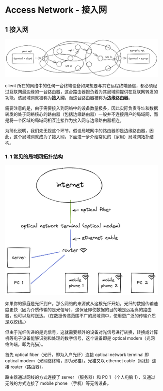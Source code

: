 # Access Network - 接入网

## 1 接入网

![202206231118send-request-3x](Access%20Network%20-%20%E6%8E%A5%E5%85%A5%E7%BD%91.assets/202206231118send-request-3x.png)

client 所在的网络中的任何一台终端设备如果想要与其它远程终端通信，都必须经过互联网最边缘的一台路由器，这台路由器担负着为其局域网提供在互联网转发的功能，该局域网就被称为**接入网**，而这台路由器被称为**边缘路由器**。

需要注意的是，由于需要接入到网络中的设备数量极多，因此实际负责寻址和数据转发的处于网络核心的路由器（包括边缘路由器）一般并不连接用户的局域网，而是将一个区域的局域网相互连接作为接入网与边缘路由器相连。

为简化说明，我们先无视这个环节。假设局域网中的路由器即是边缘路由器，因此，这个局域网就成为了接入网，下面进一步介绍常见的（家用）局域网拓扑结构。

### 1. 1 常见的局域网拓扑结构

![home-network-structure-3x.excalidraw](Access%20Network%20-%20%E6%8E%A5%E5%85%A5%E7%BD%91.assets/home-network-structure-3x.excalidraw.png)

如果你的家庭是光纤到户，那么网络的来源就从这根光纤开始。光纤的数据传输速度更快（因为介质传输的是光信号），这保证即使数据的目的地是远距离的路由器，也可以及时送达。（在数据传递范围不广的局域网中，使用更广泛的传输介质是双绞线。）

但由于光纤传递的是光信号，这就需要额外的设备对光信号进行转换，转换成计算机等电子设备能够识别和处理的数字信号，这个设备即是 optical modem（光网络终端，即为光猫）。

首先 optical fiber（光纤，即为入户光纤）连接 optical network terminal 即 optical modem（光网络终端，即为光猫）。光猫又以 ethernet cable（网线）连接 router（路由器）。

路由器通过网线的方式连接了 server （服务器）和 PC 1 （个人电脑 1），又通过无线的方式连接了 mobile phone （手机）等无线设备。